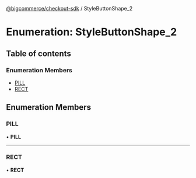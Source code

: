 [@bigcommerce/checkout-sdk](../README.md) / StyleButtonShape_2

# Enumeration: StyleButtonShape\_2

## Table of contents

### Enumeration Members

- [PILL](StyleButtonShape_2.md#pill)
- [RECT](StyleButtonShape_2.md#rect)

## Enumeration Members

### PILL

• **PILL**

___

### RECT

• **RECT**
